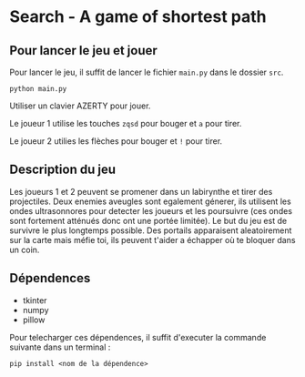# Search - A game of shortest path

## Pour lancer le jeu et jouer

Pour lancer le jeu, il suffit de lancer le fichier `main.py` dans le dossier `src`.
  
  ```python main.py```

Utiliser un clavier AZERTY pour jouer.

Le joueur 1 utilise les touches `zqsd` pour bouger et `a` pour tirer.

Le joueur 2 utilies les flèches pour bouger et `!` pour tirer.

## Description du jeu

Les joueurs 1 et 2 peuvent se promener dans un labirynthe et tirer des projectiles. Deux enemies aveugles sont egalement génerer, ils utilisent les ondes ultrasonnores pour detecter les joueurs et les poursuivre (ces ondes sont fortement atténués donc ont une portée limitée). Le but du jeu est de survivre le plus longtemps possible. Des portails apparaisent aleatoirement sur la carte mais méfie toi, ils peuvent t'aider a échapper où te bloquer dans un coin.

## Dépendences

- tkinter
- numpy
- pillow

Pour telecharger ces dépendences, il suffit d'executer la commande suivante dans un terminal :

```pip install <nom de la dépendence>```




<!-- ## Fonctions principales

- **Game(height, width)** : Crée une instance du jeu avec une grille de taille `height` x `width`. C'est la fonction qui initialise le jeu. Dedans, `create_window()` sert à construire la fenêtre de l'interface graphique, `create_canvas()` à initialiser le canvas, `board.show_walls()` à mettre en place la grille de jeu, `create_entities()` à creer les personnages et finallement `self.root.mainloop()` à demarer la boucle pricipale de l'interface graphique.

## Classes

- **Game** : Une classe qui gère l'état général du jeu. Elle contient les fonctions suivantes :
  - **\_\_init\_\_(self, height, width)** : Constructeur de la classe `Game`.
  - **create_window(self)** : Crée la fenêtre de l'interface graphique.
  - **create_canvas(self)** : Crée le canvas de l'interface graphique.
  - **create_entities(self)** : Crée les personnages du jeu.
- **Person** : Une classe qui représente un personnage du jeu. Elle contient les fonctions suivantes :
  - **\_\_init\_\_(self, game, evil, spawn_coord)** : Constructeur de la classe `Person`. Concernant les entrées, `game` est l'instance de la classe `Game` qui gère le personnage, `evil` est un booléen qui indique si le personnage est un ennemi ou pas, `spawn_coord` est la position initiale du personnage sur la grille.
  - **show(self)** : Affiche le personnage sur le canvas.
  - **update(self)** : Met à jour la position du personnage sur le canvas.
  - **speed_set(self, k)** : Une fonction callback qui définit la vitesse de déplacement du personnage lorsqu'une touche est appuyée.
  - **speed_cancel(self, k)** : Une fonction callback qui met a zero la vitesse de déplacement du personnage lorsqu'une touche est relâchée.
  - **move(self)** : Met a jour la position du personnage dans la grille et sur le canvas.
  - **move_control(self)** : Fonction avec un timer qui contrôle le déplacement du personnage en appelant la fonction `move()` toutes les 1000/self.speed secondes.
  - **pathfinding(self)** : Calcule le chemin le plus court depuis l'ennemi jusqu'au jouer en utilisant l'algorithm A*.
- **Board** : La classe `Board` contient les informations relatives à la grille de jeu, c'est-à-dire la positions des murs. Elle gère également la vérification des mouvements autorisés pour les personnages.
  - **\_\_init\_\_(self, game)** : Constructeur de la classe `Board`. Prend en paramètre l'instance de la classe `Game`.
  - **create_walls(self)** : Crée une grille de jeu a partir d'un tableau numpy de dimensions (height, width) qui contient des 0 pour les espaces vides et des 1 pour les murs. 
  - **show_walls(self)** : Affiche les murs sur le canvas. Parcourt le tableau numpy contenant les informations sur la grille de jeu et dessine un rectangle de couleur si la case contient un mur.
  - **check_movement(self, j, i)** : Vérifie si le mouvement demandé est possible en vérifiant si la case où le personnage veut se deplacer n'est pas un mur et ne sort pas de la carte. Prend en paramètre les coordonnées de la case en question. Renvoie `True` si le mouvement est autorisé et `False` sinon. -->

